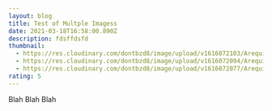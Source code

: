 ```yaml
---
layout: blog
title: Test of Multple Imagess
date: 2021-03-18T16:58:00.890Z
description: fdsffdsfd
thumbnail:
  - https://res.cloudinary.com/dontbzd8/image/upload/v1616072103/Arequipa/DSCN2931_sll33u.jpg
  - https://res.cloudinary.com/dontbzd8/image/upload/v1616072094/Arequipa/DSCN2926_f0r2sy.jpg
  - https://res.cloudinary.com/dontbzd8/image/upload/v1616072077/Arequipa/DSCN2922_e4injv.jpg
rating: 5
---
```

Blah Blah Blah